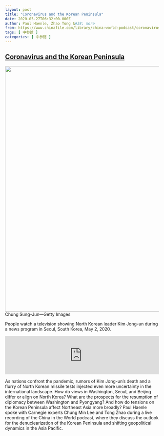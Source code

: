 ```yaml
---
layout: post
title: "Coronavirus and the Korean Peninsula"
date: 2020-05-27T06:32:00.000Z
author: Paul Haenle, Zhao Tong &#38; more
from: https://www.chinafile.com/library/china-world-podcast/coronavirus-and-korean-peninsula
tags: [ 中参馆 ]
categories: [ 中参馆 ]
---
```

<!--1590561120000-->
[Coronavirus and the Korean Peninsula](https://www.chinafile.com/library/china-world-podcast/coronavirus-and-korean-peninsula)
------

<div>
<div class="view view-featured-photo view-id-featured_photo view-display-id-panel_pane_1 visual-box view-dom-id-54f8522f4814ec515f6793a48ea77f68">                  <div class="content view-content">        <div class="views-row views-row-1">        <div class="views-field views-field-field-common-featured-photo">        <div class="field-content"><a href="https://www.chinafile.com/sites/default/files/assets/images/article/featured/gettyimages-1222319371.jpg" title="Coronavirus and the Korean Peninsula" class="colorbox" data-colorbox-gallery="gallery-node-52276-TE6c8eubg9E" data-cbox-img-attrs="{"title": "", "alt": ""}"><img src="https://www.chinafile.com/sites/default/files/styles/large/public/assets/images/article/featured/gettyimages-1222319371.jpg?itok=hqRR9PWT" width="1200" height="800" alt title referrerpolicy="no-referrer"></a></div>  </div>    <div>        <div class="photo-credit">Chung Sung-Jun—Getty Images</div>  </div>    <div>        <div class="photo-caption"><p>People watch a television showing North Korean leader Kim Jong-un during a news program in Seoul, South Korea, May 2, 2020.</p></div>  </div>  </div>    </div>            </div>            <div class="content">    <div class="field field-name-field-soundcloud-url field-type-soundcloud field-label-hidden">                      <iframe width="100%" height="125" scrolling="no" frameborder="no" src="https://w.soundcloud.com/player/?visual=false&url=https%3A%2F%2Fapi.soundcloud.com%2Ftracks%2F823660696&show_artwork=true&auto_play=false&show_playcount=true&color=dd2f26"></iframe>            </div><div class="field field-name-body field-type-text-with-summary field-label-hidden">      <p class="dropcap">As nations confront the pandemic, rumors of Kim Jong-un’s death and a flurry of North Korean missile tests injected even more uncertainty in the international landscape. How do views in Washington, Seoul, and Beijing differ or align on North Korea? What are the prospects for the resumption of diplomacy between Washington and Pyongyang? And how do tensions on the Korean Peninsula affect Northeast Asia more broadly? Paul Haenle spoke with Carnegie experts Chung Min Lee and Tong Zhao during a live recording of the China in the World podcast, where they discuss the outlook for the denuclearization of the Korean Peninsula and shifting geopolitical dynamics in the Asia Pacific.<span class="cube"></span></p>  </div>  </div>
</div>
